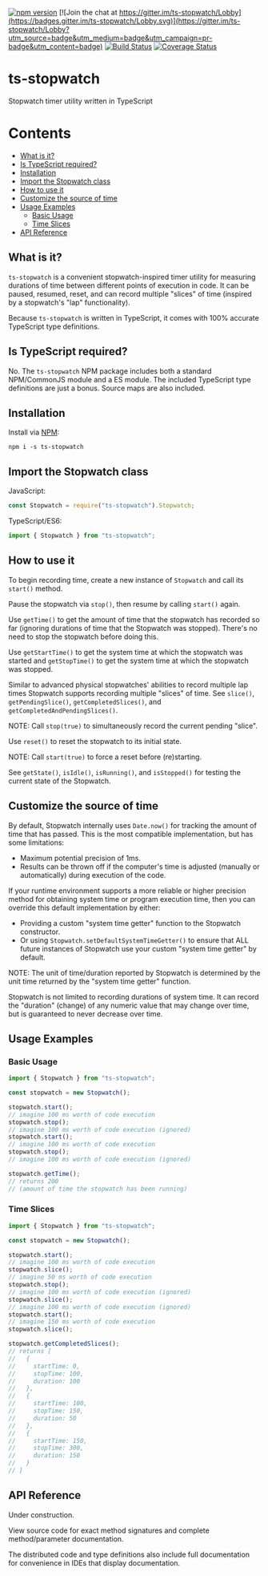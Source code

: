 [![npm version](https://img.shields.io/npm/v/ts-stopwatch.svg)](https://www.npmjs.com/package/ts-stopwatch)
[![Join the chat at https://gitter.im/ts-stopwatch/Lobby](https://badges.gitter.im/ts-stopwatch/Lobby.svg)](https://gitter.im/ts-stopwatch/Lobby?utm_source=badge&utm_medium=badge&utm_campaign=pr-badge&utm_content=badge)
[![Build Status](https://travis-ci.org/UselessPickles/ts-stopwatch.svg?branch=master)](https://travis-ci.org/UselessPickles/ts-stopwatch)
[![Coverage Status](https://coveralls.io/repos/github/UselessPickles/ts-stopwatch/badge.svg?branch=master)](https://coveralls.io/github/UselessPickles/ts-stopwatch?branch=master)

# ts-stopwatch

Stopwatch timer utility written in TypeScript

# Contents

<!-- TOC depthFrom:2 -->

-   [What is it?](#what-is-it)
-   [Is TypeScript required?](#is-typescript-required)
-   [Installation](#installation)
-   [Import the Stopwatch class](#import-the-stopwatch-class)
-   [How to use it](#how-to-use-it)
-   [Customize the source of time](#customize-the-source-of-time)
-   [Usage Examples](#usage-examples)
    -   [Basic Usage](#basic-usage)
    -   [Time Slices](#time-slices)
-   [API Reference](#api-reference)

<!-- /TOC -->

## What is it?

`ts-stopwatch` is a convenient stopwatch-inspired timer utility for measuring durations of time between different points of execution in code. It can be paused, resumed, reset, and can record multiple "slices" of time (inspired by a stopwatch's "lap" functionality).

Because `ts-stopwatch` is written in TypeScript, it comes with 100% accurate TypeScript type definitions.

## Is TypeScript required?

No. The `ts-stopwatch` NPM package includes both a standard NPM/CommonJS module and a ES module. The included TypeScript type definitions are just a bonus. Source maps are also included.

## Installation

Install via [NPM](https://www.npmjs.com/package/ts-stopwatch):

```
npm i -s ts-stopwatch
```

## Import the Stopwatch class

JavaScript:

```js
const Stopwatch = require("ts-stopwatch").Stopwatch;
```

TypeScript/ES6:

```ts
import { Stopwatch } from "ts-stopwatch";
```

## How to use it

To begin recording time, create a new instance of `Stopwatch` and call its
`start()` method.

Pause the stopwatch via `stop()`, then resume by calling
`start()` again.

Use `getTime()` to get the amount of time that the stopwatch has
recorded so far (ignoring durations of time that the Stopwatch was stopped).
There's no need to stop the stopwatch before doing this.

Use `getStartTime()` to get the system time at which the stopwatch was started and
`getStopTime()` to get the system time at which the stopwatch was stopped.

Similar to advanced physical stopwatches' abilities to record multiple lap times
Stopwatch supports recording multiple "slices" of time. See `slice()`, `getPendingSlice()`,
`getCompletedSlices()`, and `getCompletedAndPendingSlices()`.

NOTE: Call `stop(true)` to simultaneously record the current pending "slice".

Use `reset()` to reset the stopwatch to its initial state.

NOTE: Call `start(true)` to force a reset before (re)starting.

See `getState()`, `isIdle()`, `isRunning()`,
and `isStopped()` for testing the current state of the Stopwatch.

## Customize the source of time

By default, Stopwatch internally uses `Date.now()` for tracking the amount of
time that has passed. This is the most compatible implementation, but has some limitations:

-   Maximum potential precision of 1ms.
-   Results can be thrown off if the computer's time is adjusted (manually or automatically) during execution of the code.

If your runtime environment supports a more reliable or higher precision method for
obtaining system time or program execution time, then you can override this default
implementation by either:

-   Providing a custom "system time getter" function to the Stopwatch constructor.
-   Or using `Stopwatch.setDefaultSystemTimeGetter()` to ensure that ALL future instances
    of Stopwatch use your custom "system time getter" by default.

NOTE: The unit of time/duration reported by Stopwatch is determined by the unit time
returned by the "system time getter" function.

Stopwatch is not limited to recording durations of system time. It can record the "duration"
(change) of any numeric value that may change over time, but is guaranteed to never decrease
over time.

## Usage Examples

### Basic Usage

```ts
import { Stopwatch } from "ts-stopwatch";

const stopwatch = new Stopwatch();

stopwatch.start();
// imagine 100 ms worth of code execution
stopwatch.stop();
// imagine 100 ms worth of code execution (ignored)
stopwatch.start();
// imagine 100 ms worth of code execution
stopwatch.stop();
// imagine 100 ms worth of code execution (ignored)

stopwatch.getTime();
// returns 200
// (amount of time the stopwatch has been running)
```

### Time Slices

```ts
import { Stopwatch } from "ts-stopwatch";

const stopwatch = new Stopwatch();

stopwatch.start();
// imagine 100 ms worth of code execution
stopwatch.slice();
// imagine 50 ms worth of code execution
stopwatch.stop();
// imagine 100 ms worth of code execution (ignored)
stopwatch.slice();
// imagine 100 ms worth of code execution (ignored)
stopwatch.start();
// imagine 150 ms worth of code execution
stopwatch.slice();

stopwatch.getCompletedSlices();
// returns [
//   {
//     startTime: 0,
//     stopTime: 100,
//     duration: 100
//   },
//   {
//     startTime: 100,
//     stopTime: 150,
//     duration: 50
//   },
//   {
//     startTime: 150,
//     stopTime: 300,
//     duration: 150
//   }
// ]
```

## API Reference

Under construction.

View source code for exact method signatures and complete method/parameter documentation.

The distributed code and type definitions also include full documentation for convenience in IDEs that display documentation.
